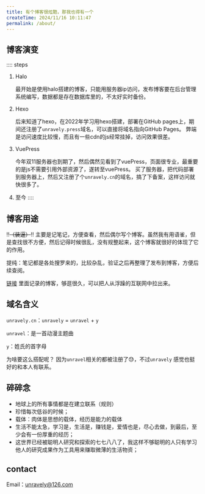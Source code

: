 ```yaml
---
title: 有个博客很炫酷，那我也得有一个
createTime: 2024/11/16 10:11:47
permalink: /about/
---
```

## 博客演变
:::: steps
1. Halo

    最开始是使用halo搭建的博客，只能用服务器ip访问，发布博客要在后台管理系统编写，数据都是存在数据库里的，不太好实时备份。

2. Hexo

    后来知道了hexo，在2022年学习用hexo搭建，部署在GitHub pages上，期间还注册了`unravely.press`域名，可以直接将域名指向GitHub Pages。
弊端是访问速度比较慢，而且有一些cdn的js经常挂掉，访问效果很差。

3. VuePress

    今年双11服务器也到期了，然后偶然见看到了vuePress，页面很专业，最重要的是js不需要引用外部资源了，遂转至vuePress。
买了服务器，把代码部署到服务器上，然后又注册了个`unravely.cn`的域名，搞了下备案，这样访问就快很多了。

4. 至今
::::

## 博客用途
!!~~（装逼）~~!!
主要是记笔记，方便查看，然后偶尔写个博客。虽然我有用语雀，但是查找很不方便，然后记得时候很乱，没有规整起来，这个博客就很好的体现了它的作用。

提纯：笔记都是各处搜罗来的，比较杂乱，验证之后再整理了发布到博客，方便后续查阅。

[<Icon name="streamline:web-solid" />链接](../links/README.md) 里面记录的博客，够逛很久，可以把人从浮躁的互联网中拉出来。

## 域名含义
`unravely.cn`：`unravely` = `unravel` + `y`

`unravel`：是一首动漫主题曲

`y`：姓氏的首字母

为啥要这么搭配呢？ 因为`unravel`相关的都被注册了😓，不过`unravely` 感觉也挺好的和本人有联系。

## 碎碎念
- 地球上的所有事情都是在建立联系（规则）
- 珍惜每次低谷的时候；
- 载体：肉体是思想的载体，经历是能力的载体 
- 生活不能太急，学习是，生活是，赚钱是，爱情也是，尽心去做，到最后，至少会有一份厚重的经历；
- 这世界已经被聪明人研究和探索的七七八八了，我这样不够聪明的人只有学习他人的研究成果作为工具用来赚取微薄的生活物资；
## contact

<Icon name="ic:round-email" color="red" size="64" />Email：unravely@126.com
